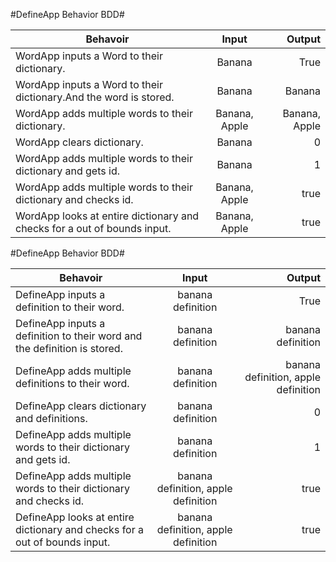 #DefineApp Behavior BDD#

| Behavoir                                                                  | Input                               | Output                        |
| --------------------------------------------------------------------------|:-----------------------------------:| -----------------------------:|
| WordApp inputs a Word to their dictionary.                                | Banana                              | True                          |
| WordApp inputs a Word to their dictionary.And the word is stored.         | Banana                              |  Banana                       |
| WordApp adds multiple words to their dictionary.                          | Banana, Apple                       | Banana, Apple   |
| WordApp clears dictionary.                                                | Banana                              |0|
| WordApp adds multiple words to their dictionary and gets id.              | Banana                              |1|
| WordApp adds multiple words to their dictionary and checks id.            | Banana, Apple                       |true|
| WordApp looks at entire dictionary and checks for a out of bounds input.  | Banana, Apple                       |true|

#DefineApp Behavior BDD#

| Behavoir                                                                  | Input                               | Output                        |
| --------------------------------------------------------------------------|:-----------------------------------:| -----------------------------:|
| DefineApp inputs a definition to their word.                              | banana definition                   | True                          |
| DefineApp inputs a definition to their word and the definition is stored. | banana definition                   |  banana definition                     |
| DefineApp adds multiple definitions to their word.                        | banana definition                   | banana definition, apple definition  |
| DefineApp clears dictionary and definitions.                              | banana definition                   |0|
| DefineApp adds multiple words to their dictionary and gets id.            | banana definition                   |1|
| DefineApp adds multiple words to their dictionary and checks id.          | banana definition, apple definition |true|
| DefineApp looks at entire dictionary and checks for a out of bounds input.| banana definition, apple definition |true|
